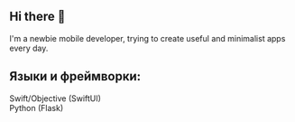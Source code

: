## Hi there 👋
I'm a newbie mobile developer, trying to create useful and minimalist apps every day.

## Языки и фреймворки:
<p>Swift/Objective (SwiftUI)<br>
Python (Flask)</p>
